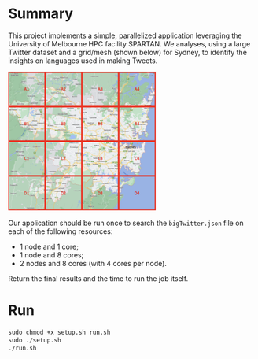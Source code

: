 # Summary

This project implements a simple, parallelized application leveraging the University of Melbourne HPC facility SPARTAN. We analyses, using a large Twitter dataset and a grid/mesh (shown below) for Sydney, to identify the insights on languages used in making Tweets.

<img src="mesh.png" width="300">

Our application should be run once to search the `bigTwitter.json` file on each of the following resources:
- 1 node and 1 core;
- 1 node and 8 cores;
- 2 nodes and 8 cores (with 4 cores per node).

Return the final results and the time to run the job itself.

# Run
```
sudo chmod +x setup.sh run.sh
sudo ./setup.sh
./run.sh
```
